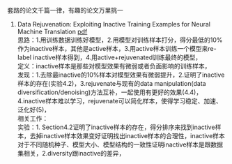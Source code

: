 套路的论文千篇一律，有趣的论文万里挑一

1. Data Rejuvenation: Exploiting Inactive Training Examples for Neural Machine Translation [pdf](https://www.aclweb.org/anthology/2020.emnlp-main.176.pdf)  
思路：1.用训练数据训练好模型，2.用模型对训练样本打分，得分最低的10%作为inactive样本，其他是active样本，3.用active样本训练一个模型来re-label inactive样本得到，4.用active+rejuvenated训练最终的模型，  
定义：inactive样本是那些对模型效果有微弱或者负面影响的训练样本，   
发现：1.去除最inactive的10%样本对模型效果有微弱提升，2.证明了inactive样本的存在(实验4.2)，3.rejuvenate与现有的data manipulation(data diversification/denoising)方法互补，一起使用有更好的效果(4.4)，4.inactive样本难以学习，rejuvenate可以简化样本，使得学习稳定、加速、泛化好(5)，  
相关工作：  
实验：1. Section4.2证明了inactive样本的存在，得分排序来找到inactive样本，去掉inactive样本效果变好证明找出inactive样本的合理性，inactive样本对于不同随机种子、模型大小、模型结构的一致性证明inactive样本是跟数据集相关，2.diversity跟inactive的差异，   
